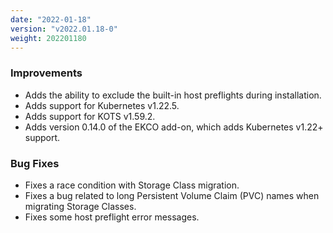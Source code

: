 ```yaml
---
date: "2022-01-18"
version: "v2022.01.18-0"
weight: 202201180
---
```


### <span class="label label-blue">Improvements</span>
- Adds the ability to exclude the built-in host preflights during installation.
- Adds support for Kubernetes v1.22.5.
- Adds support for KOTS v1.59.2.
- Adds version 0.14.0 of the EKCO add-on, which adds Kubernetes v1.22+ support.

### <span class="label label-orange">Bug Fixes</span>
- Fixes a race condition with Storage Class migration.
- Fixes a bug related to long Persistent Volume Claim (PVC) names when migrating Storage Classes.
- Fixes some host preflight error messages.
 
